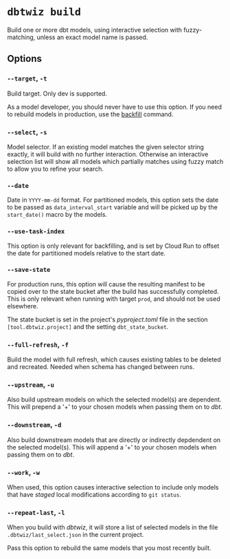 # `dbtwiz build`

Build one or more dbt models, using interactive selection with fuzzy-matching,
unless an exact model name is passed.

## Options

### `--target`, `-t`

Build target. Only dev is supported.

As a model developer, you should never have to use this option.
If you need to rebuild models in production, use the [backfill](backfill.md) command.

### `--select`, `-s`

Model selector. If an existing model matches the given selector string exactly,
it will build with no further interaction. Otherwise an interactive selection
list will show all models which partially matches using fuzzy match to allow
you to refine your search.

### `--date`

Date in `YYYY-mm-dd` format.
For partitioned models, this option sets the date to be passed as `data_interval_start`
variable and will be picked up by the `start_date()` macro by the models.

### `--use-task-index`

This option is only relevant for backfilling, and is set by Cloud Run to
offset the date for partitioned models relative to the start date.

### `--save-state`

For production runs, this option will cause the resulting manifest to be copied over
to the state bucket after the build has successfully completed. This is only relevant
when running with target `prod`, and should not be used elsewhere.

The state bucket is set in the project's _pyproject.toml_ file in the
section `[tool.dbtwiz.project]` and the setting `dbt_state_bucket`.

### `--full-refresh`, `-f`

Build the model with full refresh, which causes existing tables to be deleted and
recreated. Needed when schema has changed between runs.

### `--upstream`, `-u`

Also build upstream models on which the selected model(s) are dependent.
This will prepend a '+' to your chosen models when passing them on to _dbt_.

### `--downstream`, `-d`

Also build downstream models that are directly or indirectly depdendent on the selected model(s).
This will append a '+' to your chosen models when passing them on to _dbt_.

### `--work`, `-w`

When used, this option causes interactive selection to include only models that
have *staged* local modifications according to `git status`.

### `--repeat-last`, `-l`

When you build with _dbtwiz_, it will store a list of selected models in the
file `.dbtwiz/last_select.json` in the current project.

Pass this option to rebuild the same models that you most recently built.
